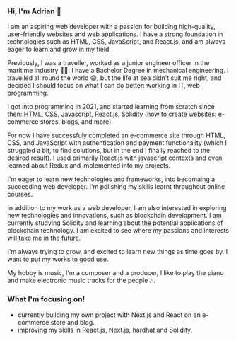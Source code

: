 ### Hi, I'm Adrian 👋 

<!--
**Hadriani/Hadriani** is a ✨ _special_ ✨ repository because its `README.md` (this file) appears on your GitHub profile.

Here are some ideas to get you started:




- 🔭 I’m currently working on ...
- 🌱 I’m currently learning ...
- 👯 I’m looking to collaborate on ...
- 🤔 I’m looking for help with ...
- 💬 Ask me about ...
- 📫 How to reach me: ...
- 😄 Pronouns: ...
- ⚡ Fun fact: ...
--> I am an aspiring web developer with a passion for building high-quality, user-friendly websites and web applications. I have a strong foundation in technologies such as HTML, CSS, JavaScript, and React.js, and am always eager to learn and grow in my field.

Previously, I was a traveller, worked as a junior engineer officer in the maritime industry :ship::luggage:. I have a Bachelor Degree in mechanical engineering. I travelled all round the world :smile:, but the life at sea didn't suit me right, and
decided I should focus on what I can do better: working in IT, web programming. 

I got into programming in 2021, and started learning from scratch since then: HTML, CSS, Javascript, React.js, Solidity (how to create websites: e-commerce stores, blogs, and more). 

For now I have successfuly completed an e-commerce site through HTML, CSS, and JavaScript with authentication and payment functionality (which I struggled a bit, to find solutions, but in the end I finally reached to the desired result). I used primarily React.js with javascript contexts and even learned about Redux and implemented into my projects.

I'm eager to learn new technologies and frameworks, into becomaing a succeeding web developer. I'm polishing my skills learnt throughout online courses.

In addition to my work as a web developer, I am also interested in exploring new technologies and innovations, such as blockchain development. I am currently studying Solidity and learning about the potential applications of blockchain technology. I am excited to see where my passions and interests will take me in the future.

I'm always trying to grow, and excited to learn new things as time goes by. I want to put my works to good use. 

My hobby is music, I'm a composer and a producer, I like to play the piano and make electronic music tracks for the people :notes:. 

### What I'm focusing on!
 - currently building my own project with Next.js and React on an e-commerce store and blog.
 - improving my skills in React.js, Next.js, hardhat and Solidity.

